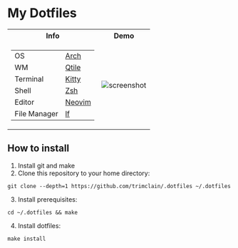 # My Dotfiles


<table>
    <tr>
        <th>Info</th>
        <th>Demo</th>
    </tr>
    <tr>
        <td style="vertical-align: middle;">
            <table>
                <tr>
                    <td>OS</td>
                    <td><a href="https://archlinux.org">Arch</a></td>
                </tr>
                <tr>
                    <td>WM</td>
                    <td><a href="https://qtile.org">Qtile</a></td>
                </tr>
                <tr>
                    <td>Terminal</td>
                    <td><a href="https://sw.kovidgoyal.net/kitty/">Kitty</a></td>
                </tr>
                <tr>
                    <td>Shell</td>
                    <td><a href="https://www.zsh.org">Zsh</a></td>
                </tr>
                <tr>
                    <td>Editor</td>
                    <td><a href="https://neovim.io">Neovim</a></td>
                </tr>
                <tr>
                    <td>File&nbspManager</td>
                    <td><a href="https://github.com/gokcehan/lf">lf</a></td>
                </tr>
            </table>
        </td>
        <td>
            <img src="https://github.com/trimclain/.dotfiles/assets/84108846/12d5daeb-6cf2-483e-a71d-96ba29580350" alt="screenshot">
        </td>
    </tr>
</table>


## How to install

1. Install git and make
2. Clone this repository to your home directory:
```
git clone --depth=1 https://github.com/trimclain/.dotfiles ~/.dotfiles
```
3. Install prerequisites:
```
cd ~/.dotfiles && make
```
4. Install dotfiles:
```
make install
```
